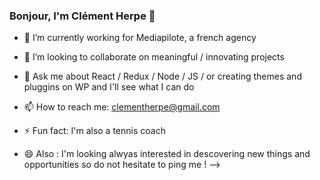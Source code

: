 ### Bonjour, I'm Clément Herpe 👋

- 🔭 I’m currently working for Mediapilote, a french agency
- 👯 I’m looking to collaborate on meaningful / innovating projects
- 💬 Ask me about React / Redux / Node / JS / or creating themes and pluggins on WP and I'll see what I can do 
- 📫 How to reach me: clementherpe@gmail.com
- ⚡ Fun fact: I'm also a tennis coach

- 😄 Also : I'm looking alwyas interested in descovering new things and opportunities so do not hesitate to ping me !
-->

